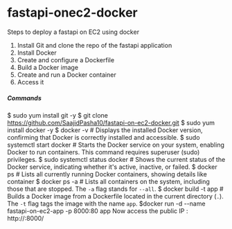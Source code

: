 # fastapi-onec2-docker
Steps to deploy a fastapi on EC2 using docker
1.	Install Git and clone the repo of the fastapi application
2.	Install Docker
3.	Create and configure a Dockerfile
4.	Build a Docker image
5.	Create and run a Docker container
6.	Access it

##### Commands ################################
$ sudo yum install git -y
$ git clone https://github.com/SaajidPasha10/fastapi-on-ec2-docker.git
$ sudo yum install docker -y
$ docker -v # Displays the installed Docker version, confirming that Docker is correctly installed and accessible.
$ sudo systemctl start docker # Starts the Docker service on your system, enabling Docker to run containers. This command requires superuser (sudo) privileges.
$ sudo systemctl status docker # Shows the current status of the Docker service, indicating whether it's active, inactive, or failed.
$ docker ps # Lists all currently running Docker containers, showing details like container
$ docker ps -a # Lists all containers on the system, including those that are stopped. The `-a` flag stands for `--all`.
$ docker build -t app  # Builds a Docker image from a Dockerfile located in the current directory (`.`). The `-t` flag tags the image with the name `app`.
$docker run -d  --name fastapi-on-ec2-app -p 8000:80 app
Now access the public IP : http://<publicip>:8000/

